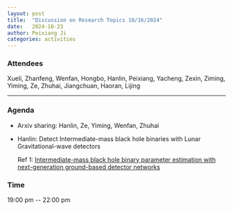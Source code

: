 ```yaml
---
layout: post
title:  "Discussion on Research Topics 10/16/2024"
date:   2024-10-23
author: Peixiang Ji
categories: activities
---
```


### Attendees

Xueli, Zhanfeng, Wenfan, Hongbo, Hanlin, Peixiang, Yacheng, Zexin, Ziming, Yiming, Ze, Zhuhai, Jiangchuan, Haoran, Lijing

---

### Agenda

- Arxiv sharing: Hanlin, Ze, Yiming, Wenfan, Zhuhai

- Hanlin: Detect Intermediate-mass black hole binaries with Lunar Gravitational-wave detectors

  Ref 1: [Intermediate-mass black hole binary parameter estimation with next-generation ground-based detector networks]([https://doi.org/10.1103/PhysRevD.106.035032])
    
### Time

19:00 pm -- 22:00 pm
